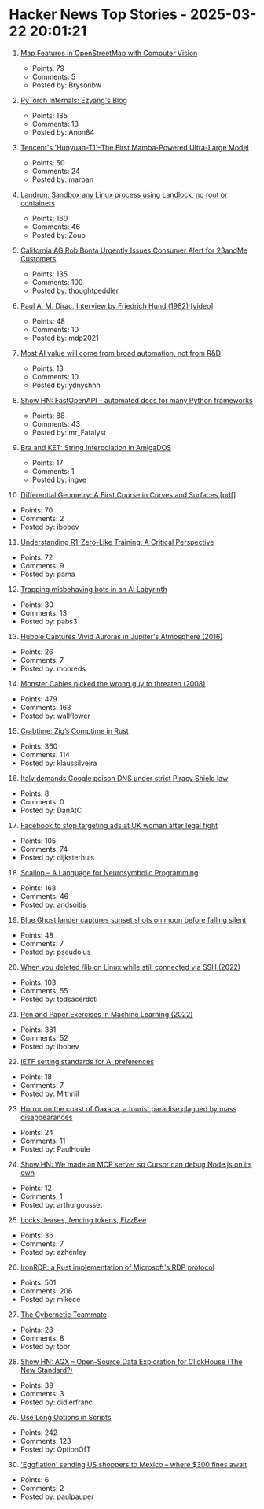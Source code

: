 # Hacker News Top Stories - 2025-03-22 20:01:21

1. [Map Features in OpenStreetMap with Computer Vision](https://blog.mozilla.ai/map-features-in-openstreetmap-with-computer-vision/)
   - Points: 79
   - Comments: 5
   - Posted by: Brysonbw

2. [PyTorch Internals: Ezyang's Blog](https://blog.ezyang.com/2019/05/pytorch-internals/)
   - Points: 185
   - Comments: 13
   - Posted by: Anon84

3. [Tencent's 'Hunyuan-T1'–The First Mamba-Powered Ultra-Large Model](https://llm.hunyuan.tencent.com/#/blog/hy-t1?lang=en)
   - Points: 50
   - Comments: 24
   - Posted by: marban

4. [Landrun: Sandbox any Linux process using Landlock, no root or containers](https://github.com/Zouuup/landrun)
   - Points: 160
   - Comments: 46
   - Posted by: Zoup

5. [California AG Rob Bonta Urgently Issues Consumer Alert for 23andMe Customers](https://oag.ca.gov/news/press-releases/attorney-general-bonta-urgently-issues-consumer-alert-23andme-customers)
   - Points: 135
   - Comments: 100
   - Posted by: thoughtpeddler

6. [Paul A. M. Dirac, Interview by Friedrich Hund (1982) [video]](https://www.youtube.com/watch?v=xJzrU38pGWc)
   - Points: 48
   - Comments: 10
   - Posted by: mdp2021

7. [Most AI value will come from broad automation, not from R&D](https://epoch.ai/gradient-updates/most-ai-value-will-come-from-broad-automation-not-from-r-d)
   - Points: 13
   - Comments: 10
   - Posted by: ydnyshhh

8. [Show HN: FastOpenAPI – automated docs for many Python frameworks](https://github.com/mr-fatalyst/fastopenapi)
   - Points: 88
   - Comments: 43
   - Posted by: mr_Fatalyst

9. [Bra and KET: String Interpolation in AmigaDOS](https://www.datagubbe.se/braket/)
   - Points: 17
   - Comments: 1
   - Posted by: ingve

10. [Differential Geometry: A First Course in Curves and Surfaces [pdf]](https://math.franklin.uga.edu/sites/default/files/users/user317/ShifrinDiffGeo.pdf)
   - Points: 70
   - Comments: 2
   - Posted by: ibobev

11. [Understanding R1-Zero-Like Training: A Critical Perspective](https://github.com/sail-sg/understand-r1-zero)
   - Points: 72
   - Comments: 9
   - Posted by: pama

12. [Trapping misbehaving bots in an AI Labyrinth](https://blog.cloudflare.com/ai-labyrinth/)
   - Points: 30
   - Comments: 13
   - Posted by: pabs3

13. [Hubble Captures Vivid Auroras in Jupiter's Atmosphere (2016)](https://science.nasa.gov/missions/hubble/hubble-captures-vivid-auroras-in-jupiters-atmosphere/)
   - Points: 26
   - Comments: 7
   - Posted by: mooreds

14. [Monster Cables picked the wrong guy to threaten (2008)](https://www.oncontracts.com/monster-cables-picked-the-wrong-guy-to-threaten/)
   - Points: 479
   - Comments: 163
   - Posted by: wallflower

15. [Crabtime: Zig’s Comptime in Rust](https://crates.io/crates/crabtime)
   - Points: 360
   - Comments: 114
   - Posted by: klaussilveira

16. [Italy demands Google poison DNS under strict Piracy Shield law](https://arstechnica.com/gadgets/2025/03/italian-court-orders-google-to-block-iptv-pirate-sites-at-dns-level/)
   - Points: 8
   - Comments: 0
   - Posted by: DanAtC

17. [Facebook to stop targeting ads at UK woman after legal fight](https://www.bbc.co.uk/news/articles/c1en1yjv4dpo)
   - Points: 105
   - Comments: 74
   - Posted by: dijksterhuis

18. [Scallop – A Language for Neurosymbolic Programming](https://www.scallop-lang.org/)
   - Points: 168
   - Comments: 46
   - Posted by: andsoitis

19. [Blue Ghost lander captures sunset shots on moon before falling silent](https://phys.org/news/2025-03-blue-ghost-lander-captures-stunning.html)
   - Points: 48
   - Comments: 7
   - Posted by: pseudolus

20. [When you deleted /lib on Linux while still connected via SSH (2022)](https://tinyhack.com/2022/09/16/when-you-deleted-lib-on-linux-while-still-connected-via-ssh/)
   - Points: 103
   - Comments: 55
   - Posted by: todsacerdoti

21. [Pen and Paper Exercises in Machine Learning (2022)](https://arxiv.org/abs/2206.13446)
   - Points: 381
   - Comments: 52
   - Posted by: ibobev

22. [IETF setting standards for AI preferences](https://www.ietf.org/blog/aipref-wg/)
   - Points: 18
   - Comments: 7
   - Posted by: Mithriil

23. [Horror on the coast of Oaxaca, a tourist paradise plagued by mass disappearances](https://english.elpais.com/international/2025-03-10/horror-on-the-coast-of-oaxaca-a-tourist-paradise-plagued-by-mass-disappearances.html)
   - Points: 24
   - Comments: 11
   - Posted by: PaulHoule

24. [Show HN: We made an MCP server so Cursor can debug Node.js on its own](https://www.npmjs.com/package/@hyperdrive-eng/mcp-nodejs-debugger)
   - Points: 12
   - Comments: 1
   - Posted by: arthurgousset

25. [Locks, leases, fencing tokens, FizzBee](https://surfingcomplexity.blog/2025/03/03/locks-leases-fencing-tokens-fizzbee/)
   - Points: 36
   - Comments: 7
   - Posted by: azhenley

26. [IronRDP: a Rust implementation of Microsoft's RDP protocol](https://github.com/Devolutions/IronRDP)
   - Points: 501
   - Comments: 206
   - Posted by: mikece

27. [The Cybernetic Teammate](https://www.oneusefulthing.org/p/the-cybernetic-teammate)
   - Points: 23
   - Comments: 8
   - Posted by: tobr

28. [Show HN: AGX – Open-Source Data Exploration for ClickHouse (The New Standard?)](https://github.com/agnosticeng/agx)
   - Points: 39
   - Comments: 3
   - Posted by: didierfranc

29. [Use Long Options in Scripts](https://matklad.github.io/2025/03/21/use-long-options-in-scripts.html)
   - Points: 242
   - Comments: 123
   - Posted by: OptionOfT

30. ['Eggflation' sending US shoppers to Mexico – where $300 fines await](https://www.theguardian.com/us-news/2025/mar/21/eggflation-us-mexico-fines)
   - Points: 6
   - Comments: 2
   - Posted by: paulpauper

